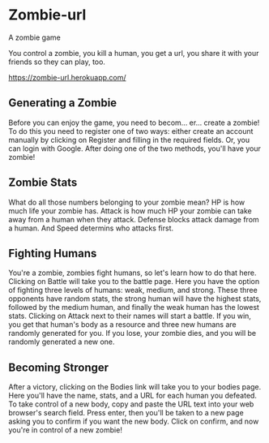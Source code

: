 # Zombie-url
A zombie game

You control a zombie, you kill a human, you get a url, you share it with your friends so they can play, too. 

https://zombie-url.herokuapp.com/

## Generating a Zombie
Before you can enjoy the game, you need to becom... er... create a zombie! To do this you need to register one of two ways: either create an account manually by clicking on Register and filling in the required fields. Or, you can login with Google. After doing one of the two methods, you'll have your zombie!
		<br/>
## Zombie Stats
What do all those numbers belonging to your zombie mean? HP is how much life your zombie has. Attack is how much HP your zombie can take away from a human when they attack. Defense blocks attack damage from a human. And Speed determins who attacks first.
		<br/>
## Fighting Humans
You're a zombie, zombies fight humans, so let's learn how to do that here. Clicking on Battle will take you to the battle page. Here you have the option of fighting three levels of humans: weak, medium, and strong. These three opponents have random stats, the strong human will have the highest stats, followed by the medium human, and finally the weak human has the lowest stats. Clicking on Attack next to their names will start a battle. If you win, you get that human's body as a resource and three new humans are randomly generated for you. If you lose, your zombie dies, and you will be randomly generated a new one.
		<br/>
## Becoming Stronger
After a victory, clicking on the Bodies link will take you to your bodies page. Here you'll have the name, stats, and a URL for each human you defeated. To take control of a new body, copy and paste the URL text into your web browser's search field. Press enter, then you'll be taken to a new page asking you to confirm if you want the new body. Click on confirm, and now you're in control of a new zombie!
		<br/>
